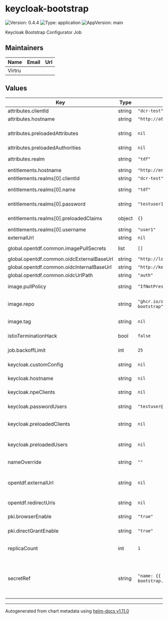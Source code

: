 # keycloak-bootstrap

![Version: 0.4.4](https://img.shields.io/badge/Version-0.4.4-informational?style=flat-square) ![Type: application](https://img.shields.io/badge/Type-application-informational?style=flat-square) ![AppVersion: main](https://img.shields.io/badge/AppVersion-main-informational?style=flat-square)

Keycloak Bootstrap Configurator Job

## Maintainers

| Name   | Email | Url |
| ------ | ----- | --- |
| Virtru |       |     |

## Values

| Key                                       | Type   | Default                                                           | Description                                                                                                                                               |
| ----------------------------------------- | ------ | ----------------------------------------------------------------- | --------------------------------------------------------------------------------------------------------------------------------------------------------- |
| attributes.clientId                       | string | `"dcr-test"`                                                      | Keycloak client id used to create attributes                                                                                                              |
| attributes.hostname                       | string | `"http://attributes"`                                             | Internal attributes service url                                                                                                                           |
| attributes.preloadedAttributes            | string | `nil`                                                             | List of attributes to create in the form: [{authority:"", name:"", rule:"", state:"", order:[]}]                                                          |
| attributes.preloadedAuthorities           | string | `nil`                                                             | List of authorities to create                                                                                                                             |
| attributes.realm                          | string | `"tdf"`                                                           | Realm of keycloak client used to create attributes                                                                                                        |
| entitlements.hostname                     | string | `"http://entitlements"`                                           | Internal entitlements service url                                                                                                                         |
| entitlements.realms[0].clientId           | string | `"dcr-test"`                                                      | OIDC client ID used to create entitlements                                                                                                                |
| entitlements.realms[0].name               | string | `"tdf"`                                                           | Name of realm for which creating entitlements                                                                                                             |
| entitlements.realms[0].password           | string | `"testuser123"`                                                   | Password for given username used to create entitlements                                                                                                   |
| entitlements.realms[0].preloadedClaims    | object | `{}`                                                              | Entitlements to create, in the form {client: ["attribute"]}                                                                                               |
| entitlements.realms[0].username           | string | `"user1"`                                                         | OIDC username used to create entitlements                                                                                                                 |
| externalUrl                               | string | `nil`                                                             | Deprecated. Use `opentdf.externalUrl`                                                                                                                     |
| global.opentdf.common.imagePullSecrets    | list   | `[]`                                                              | JSON passed to the deployment's `template.spec.imagePullSecrets`                                                                                          |
| global.opentdf.common.oidcExternalBaseUrl | string | `"http://localhost:65432"`                                        | Base external url of OIDC provider                                                                                                                        |
| global.opentdf.common.oidcInternalBaseUrl | string | `"http://keycloak-http"`                                          | Base internal k8s url of OIDC provider                                                                                                                    |
| global.opentdf.common.oidcUrlPath         | string | `"auth"`                                                          | Optional path added to base OIDC url                                                                                                                      |
| image.pullPolicy                          | string | `"IfNotPresent"`                                                  | Defaults to `IfNotPresent` to skip lookup of newer versions.                                                                                              |
| image.repo                                | string | `"ghcr.io/opentdf/keycloak-bootstrap"`                            | The image selector, also called the 'image name' in k8s documentation and 'image repository' in docker's guides.                                          |
| image.tag                                 | string | `nil`                                                             | Chart.AppVersion will be used for image tag, override here if needed                                                                                      |
| istioTerminationHack                      | bool   | `false`                                                           | Is istio in place and requires a wait on the sidecar.                                                                                                     |
| job.backoffLimit                          | int    | `25`                                                              | number of retries before considering a Job as failed                                                                                                      |
| keycloak.customConfig                     | string | `nil`                                                             | if provided, will use custom configuration instead                                                                                                        |
| keycloak.hostname                         | string | `nil`                                                             | override for `global.opentdf.common.oidcExternalBaseUrl`                                                                                                  |
| keycloak.npeClients                       | string | `nil`                                                             | Create test clients configured for clientcreds auth flow (list)                                                                                           |
| keycloak.passwordUsers                    | string | `"testuser@virtru.com,user1,user2"`                               | Comma seperated list of users to be created with default password "testuser123"                                                                           |
| keycloak.preloadedClients                 | string | `nil`                                                             | Create clients in list with given client id and secret. In the form [{clientId:"id", clientSecret:"secret"}]                                              |
| keycloak.preloadedUsers                   | string | `nil`                                                             | Create user in list with given username and password. In the form [{username:"user", password:"pass"}]                                                    |
| nameOverride                              | string | `""`                                                              | Select a specific name for the resource, instead of the default, keycloak-bootstrap                                                                       |
| opentdf.externalUrl                       | string | `nil`                                                             | Base URL for clients. Defaults to `oidcExternalBaseUrl`. A client app's homepage Defaults to OIDC url without path attached.                              |
| opentdf.redirectUris                      | string | `nil`                                                             | A list of valid redirect paths. Defaults to `externalUrl`                                                                                                 |
| pki.browserEnable                         | string | `"true"`                                                          | # X.509 Client Certificate Authentication to a Browser Flow enabled                                                                                       |
| pki.directGrantEnable                     | string | `"true"`                                                          | X.509 Client Certificate Authentication to a Direct Grant Flow enabled                                                                                    |
| replicaCount                              | int    | `1`                                                               | Sets the default number of pod replicas in the deployment. Ignored if `autoscaling.enabled` == true                                                       |
| secretRef                                 | string | `"name: {{ template \"keycloak-bootstrap.fullname\" . }}-secret"` | Expect a secret with following keys: - keycloak_admin_username: - keycloak_admin_password: - CLIENT_SECRET: - ATTRIBUTES_USERNAME: - ATTRIBUTES_PASSWORD: |

---

Autogenerated from chart metadata using [helm-docs v1.11.0](https://github.com/norwoodj/helm-docs/releases/v1.11.0)
